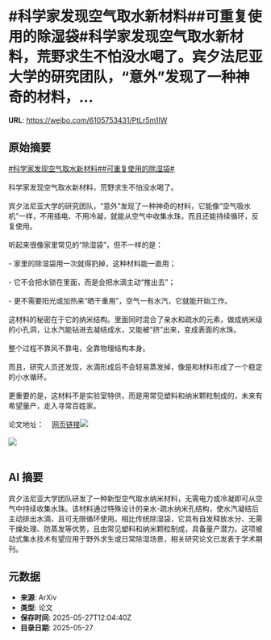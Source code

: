 # #科学家发现空气取水新材料##可重复使用的除湿袋#科学家发现空气取水新材料，荒野求生不怕没水喝了。宾夕法尼亚大学的研究团队，“意外”发现了一种神奇的材料，...

**URL**: https://weibo.com/6105753431/PtLr5m1IW

## 原始摘要

<a href="https://m.weibo.cn/search?containerid=231522type%3D1%26t%3D10%26q%3D%23%E7%A7%91%E5%AD%A6%E5%AE%B6%E5%8F%91%E7%8E%B0%E7%A9%BA%E6%B0%94%E5%8F%96%E6%B0%B4%E6%96%B0%E6%9D%90%E6%96%99%23&amp;extparam=%23%E7%A7%91%E5%AD%A6%E5%AE%B6%E5%8F%91%E7%8E%B0%E7%A9%BA%E6%B0%94%E5%8F%96%E6%B0%B4%E6%96%B0%E6%9D%90%E6%96%99%23" data-hide=""><span class="surl-text">#科学家发现空气取水新材料#</span></a><a href="https://m.weibo.cn/search?containerid=231522type%3D1%26t%3D10%26q%3D%23%E5%8F%AF%E9%87%8D%E5%A4%8D%E4%BD%BF%E7%94%A8%E7%9A%84%E9%99%A4%E6%B9%BF%E8%A2%8B%23&amp;extparam=%23%E5%8F%AF%E9%87%8D%E5%A4%8D%E4%BD%BF%E7%94%A8%E7%9A%84%E9%99%A4%E6%B9%BF%E8%A2%8B%23" data-hide=""><span class="surl-text">#可重复使用的除湿袋#</span></a><br><br>科学家发现空气取水新材料，荒野求生不怕没水喝了。<br><br>宾夕法尼亚大学的研究团队，“意外”发现了一种神奇的材料，它能像“空气吸水机”一样，不用插电、不用冷凝，就能从空气中收集水珠，而且还能持续循环，反复使用。<br><br>听起来很像家里常见的“除湿袋”，但不一样的是：<br><br>- 家里的除湿袋用一次就得扔掉，这种材料能一直用；<br><br>- 它不会把水锁在里面，而是会把水滴主动“推出去”；<br><br>- 更不需要阳光或加热来“晒干重用”，空气一有水汽，它就能开始工作。<br><br>这材料的秘密在于它的纳米结构。里面同时混合了亲水和疏水的元素，做成纳米级的小孔洞，让水汽能钻进去凝结成水，又能被“挤”出来，变成表面的水珠。<br><br>整个过程不靠风不靠电，全靠物理结构本身。<br><br>而且，研究人员还发现，水滴形成后不会轻易蒸发掉，像是和材料形成了一个稳定的小水循环。<br><br>更重要的是，这材料不是实验室特供，而是用常见塑料和纳米颗粒制成的，未来有希望量产，走入寻常百姓家。<br><br>论文地址：<a href="https://weibo.cn/sinaurl?u=https%3A%2F%2Fpubmed.ncbi.nlm.nih.gov%2F40397751%2F" data-hide=""><span class="url-icon"><img style="width: 1rem;height: 1rem" src="https://h5.sinaimg.cn/upload/2015/09/25/3/timeline_card_small_web_default.png" referrerpolicy="no-referrer"></span><span class="surl-text">网页链接</span></a><img style="" src="https://tvax3.sinaimg.cn/large/006Fd7o3gy1i1u37f3c6kj30lp0ij11a.jpg" referrerpolicy="no-referrer"><br><br><img style="" src="https://tvax4.sinaimg.cn/large/006Fd7o3gy1i1u37g3rf7j30m80n3qir.jpg" referrerpolicy="no-referrer"><br><br>

## AI 摘要

宾夕法尼亚大学团队研发了一种新型空气取水纳米材料，无需电力或冷凝即可从空气中持续收集水珠。该材料通过特殊设计的亲水-疏水纳米孔结构，使水汽凝结后主动排出水滴，且可无限循环使用。相比传统除湿袋，它具有自发释放水分、无需干燥处理、防蒸发等优势，且由常见塑料和纳米颗粒制成，具备量产潜力。这项被动式集水技术有望应用于野外求生或日常除湿场景，相关研究论文已发表于学术期刊。

## 元数据

- **来源**: ArXiv
- **类型**: 论文
- **保存时间**: 2025-05-27T12:04:40Z
- **目录日期**: 2025-05-27
